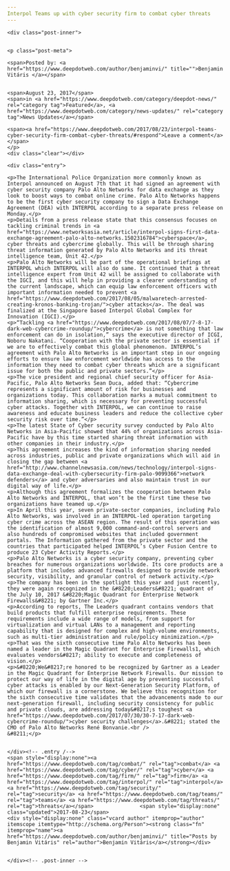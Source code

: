 ```yaml
---
Interpol Teams up with cyber security firm to combat cyber threats
---
```

<article class="post-listing post-22132 post type-post status-publish format-standard has-post-thumbnail hentry category-deepdot-news category-news-updates tag-combat tag-cyber tag-firm tag-interpol tag-security tag-teams tag-threats">
    
    <div class="post-inner">
    
    
    <p class="post-meta">
    
    <span>Posted by: <a href="https://www.deepdotweb.com/author/benjaminvi/" title="">Benjamin Vitáris </a></span>
    
    
    <span>August 23, 2017</span>
    <span>in <a href="https://www.deepdotweb.com/category/deepdot-news/" rel="category tag">Featured</a>, <a href="https://www.deepdotweb.com/category/news-updates/" rel="category tag">News Updates</a></span>
    
    <span><a href="https://www.deepdotweb.com/2017/08/23/interpol-teams-cyber-security-firm-combat-cyber-threats/#respond">Leave a comment</a></span>
    </p>
    <div class="clear"></div>
    
    <div class="entry">
    
    <p>The International Police Organization more commonly known as Interpol announced on August 7th that it had signed an agreement with cyber security company Palo Alto Networks for data exchange as they look to boost ways to combat online crime. Palo Alto Networks happens to be the first cyber security company to sign a Data Exchange Agreement (DEA) with INTERPOL according to a separate press release on Monday.</p>
    <p>Details from a press release state that this consensus focuses on tackling criminal trends in <a href="https://www.networksasia.net/article/interpol-signs-first-data-exchange-agreement-palo-alto-networks.1502316784">cyberspace</a>, cyber threats and cybercrime globally. This will be through sharing threat information generated by Palo Alto Networks and its threat intelligence team, Unit 42.</p>
    <p>Palo Alto Networks will be part of the operational briefings at INTERPOL which INTERPOL will also do same. It continued that a threat intelligence expert from Unit 42 will be assigned to collaborate with the IGCI, and this will help in providing a clearer understanding of the current landscape, which can equip law enforcement officers with important information needed to prevent <a href="https://www.deepdotweb.com/2017/08/05/malwaretech-arrested-creating-kronos-banking-trojan/">cyber attacks</a>. The deal was finalized at the Singapore based Interpol Global Complex for Innovation (IGCI).</p>
    <p>“Tackling <a href="https://www.deepdotweb.com/2017/08/07/7-8-17-dark-web-cybercrime-roundup/">cybercrime</a> is not something that law enforcement can do in isolation,” says the executive director of ICGI, Noboru Nakatani. “Cooperation with the private sector is essential if we are to effectively combat this global phenomenon. INTERPOL’s agreement with Palo Alto Networks is an important step in our ongoing efforts to ensure law enforcement worldwide has access to the information they need to combat cyber threats which are a significant issue for both the public and private sectors.”</p>
    <p>The vice president and regional chief security officer for Asia-Pacific, Palo Alto Networks Sean Duca, added that: “Cybercrime represents a significant amount of risk for businesses and organizations today. This collaboration marks a mutual commitment to information sharing, which is necessary for preventing successful cyber attacks. Together with INTERPOL, we can continue to raise awareness and educate business leaders and reduce the collective cyber security risk over time.”</p>
    <p>The latest State of Cyber security survey conducted by Palo Alto Networks in Asia-Pacific showed that 44% of organizations across Asia-Pacific have by this time started sharing threat information with other companies in their industry.</p>
    <p>This agreement increases the kind of information sharing needed across industries, public and private organizations which will aid in closing the gap between <a href="http://www.channelnewsasia.com/news/technology/interpol-signs-data-exchange-deal-with-cybersecurity-firm-palo-9099366">network defenders</a> and cyber adversaries and also maintain trust in our digital way of life.</p>
    <p>Although this agreement formalizes the cooperation between Palo Alto Networks and INTERPOL, that won’t be the first time these two organizations have teamed up.</p>
    <p>In April this year, seven private-sector companies, including Palo Alto Networks, was involved in an INTERPOL-led operation targeting cyber crime across the ASEAN region. The result of this operation was the identification of almost 9,000 command-and-control servers and also hundreds of compromised websites that included government portals. The Information gathered from the private sector and the countries that participated helped INTERPOL’s Cyber Fusion Centre to produce 23 Cyber Activity Reports.</p>
    <p>Palo Alto Networks is a cyber security company, preventing cyber breaches for numerous organizations worldwide. Its core products are a platform that includes advanced firewalls designed to provide network security, visibility, and granular control of network activity.</p>
    <p>The company has been in the spotlight this year and just recently, they were again recognized in the &#8220;Leaders&#8221; quadrant of the July 10, 2017 &#8220;Magic Quadrant for Enterprise Network Firewalls&#8221; by Gartner Inc.</p>
    <p>According to reports, The Leaders quadrant contains vendors that build products that fulfill enterprise requirements. These requirements include a wide range of models, from support for virtualization and virtual LANs to a management and reporting capability that is designed for complex and high-volume environments, such as multi-tier administration and rule/policy minimization.</p>
    <p>That was the sixth consecutive time Palo Alto Networks has been named a leader in the Magic Quadrant for Enterprise Firewalls1, which evaluates vendors&#8217; ability to execute and completeness of vision.</p>
    <p>&#8220;We&#8217;re honored to be recognized by Gartner as a Leader in the Magic Quadrant for Enterprise Network Firewalls. Our mission to protect our way of life in the digital age by preventing successful cyber attacks is enabled by our Next-Generation Security Platform, of which our firewall is a cornerstone. We believe this recognition for the sixth consecutive time validates that the advancements made to our next-generation firewall, including security consistency for public and private clouds, are addressing today&#8217;s toughest <a href="https://www.deepdotweb.com/2017/07/30/30-7-17-dark-web-cybercrime-roundup/">cyber security challenges</a>.&#8221; stated the CMO of Palo Alto Networks René Bonvanie.<br />
    &#8211;</p>
    
    
    </div><!-- .entry /-->
    <span style="display:none"><a href="https://www.deepdotweb.com/tag/combat/" rel="tag">combat</a> <a href="https://www.deepdotweb.com/tag/cyber/" rel="tag">cyber</a> <a href="https://www.deepdotweb.com/tag/firm/" rel="tag">firm</a> <a href="https://www.deepdotweb.com/tag/interpol/" rel="tag">interpol</a> <a href="https://www.deepdotweb.com/tag/security/" rel="tag">security</a> <a href="https://www.deepdotweb.com/tag/teams/" rel="tag">teams</a> <a href="https://www.deepdotweb.com/tag/threats/" rel="tag">threats</a></span>				<span style="display:none" class="updated">2017-08-23</span>
    <div style="display:none" class="vcard author" itemprop="author" itemscope itemtype="http://schema.org/Person"><strong class="fn" itemprop="name"><a href="https://www.deepdotweb.com/author/benjaminvi/" title="Posts by Benjamin Vitáris" rel="author">Benjamin Vitáris</a></strong></div>
    
    
    </div><!-- .post-inner -->
</article><!-- .post-listing -->

